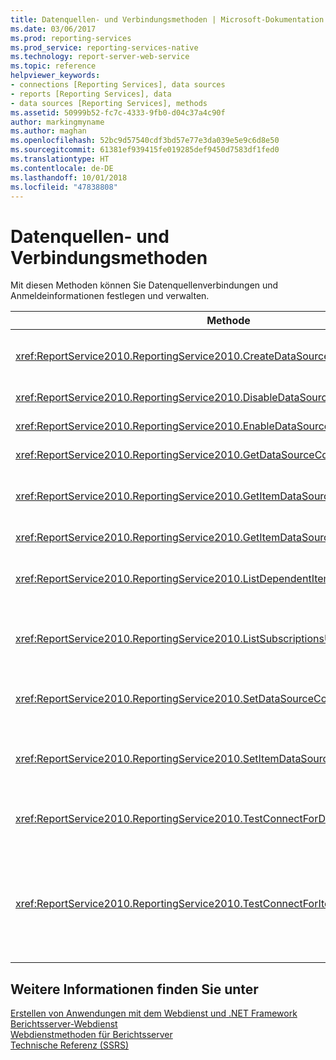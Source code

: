 ```yaml
---
title: Datenquellen- und Verbindungsmethoden | Microsoft-Dokumentation
ms.date: 03/06/2017
ms.prod: reporting-services
ms.prod_service: reporting-services-native
ms.technology: report-server-web-service
ms.topic: reference
helpviewer_keywords:
- connections [Reporting Services], data sources
- reports [Reporting Services], data
- data sources [Reporting Services], methods
ms.assetid: 50999b52-fc7c-4333-9fb0-d04c37a4c90f
author: markingmyname
ms.author: maghan
ms.openlocfilehash: 52bc9d57540cdf3bd57e77e3da039e5e9c6d8e50
ms.sourcegitcommit: 61381ef939415fe019285def9450d7583df1fed0
ms.translationtype: HT
ms.contentlocale: de-DE
ms.lasthandoff: 10/01/2018
ms.locfileid: "47838808"
---
```

# <a name="data-sources-and-connection-methods"></a>Datenquellen- und Verbindungsmethoden
  Mit diesen Methoden können Sie Datenquellenverbindungen und Anmeldeinformationen festlegen und verwalten.  
  
|Methode|Aktion|  
|------------|------------|  
|<xref:ReportService2010.ReportingService2010.CreateDataSource%2A>|Erstellt eine neue Datenquelle in der Berichtsserver-Datenbank oder SharePoint-Bibliothek.|  
|<xref:ReportService2010.ReportingService2010.DisableDataSource%2A>|Deaktiviert eine Datenquelle, die aktiviert ist.|  
|<xref:ReportService2010.ReportingService2010.EnableDataSource%2A>|Aktiviert eine Datenquelle, die deaktiviert ist.|  
|<xref:ReportService2010.ReportingService2010.GetDataSourceContents%2A>|Gibt den Inhalt einer Datenquelle zurück.|  
|<xref:ReportService2010.ReportingService2010.GetItemDataSourcePrompts%2A>|Ruft die Datenquellenaufforderungen für ein angegebenes Element ab.|  
|<xref:ReportService2010.ReportingService2010.GetItemDataSources%2A>|Gibt die Datenquellen für ein Element im Katalog zurück.|  
|<xref:ReportService2010.ReportingService2010.ListDependentItems%2A>|Gibt eine Liste von Katalogelementen zurück, die auf ein angegebenes Katalogelement verweisen.|  
|<xref:ReportService2010.ReportingService2010.ListSubscriptionsUsingDataSource%2A>|Gibt eine Liste von Abonnements zurück, die einer angegebenen Datenquelle zugeordnet sind.|  
|<xref:ReportService2010.ReportingService2010.SetDataSourceContents%2A>|Legt die Verbindungseigenschaften fest, die einer Datenquelle zugeordnet sind.|  
|<xref:ReportService2010.ReportingService2010.SetItemDataSources%2A>|Legt die Datenquellen für ein Element in einer Berichtsserver-Datenbank oder SharePoint-Bibliothek fest.|  
|<xref:ReportService2010.ReportingService2010.TestConnectForDataSourceDefinition%2A>|Testet die Verbindung für eine Datenquelle. Diese Methode unterstützt direkte Datenquellentests.|  
|<xref:ReportService2010.ReportingService2010.TestConnectForItemDataSource%2A>|Testet die Verbindung für eine Datenquelle. Diese Methode unterstützt Tests von veröffentlichten Datenquellen, die von Berichten oder Modellen und freigegebenen Datenquellen verwendet werden.|  
  
## <a name="see-also"></a>Weitere Informationen finden Sie unter  
 [Erstellen von Anwendungen mit dem Webdienst und .NET Framework](../../../reporting-services/report-server-web-service/net-framework/building-applications-using-the-web-service-and-the-net-framework.md)   
 [Berichtsserver-Webdienst](../../../reporting-services/report-server-web-service/report-server-web-service.md)   
 [Webdienstmethoden für Berichtsserver](../../../reporting-services/report-server-web-service/methods/report-server-web-service-methods.md)   
 [Technische Referenz (SSRS)](../../../reporting-services/technical-reference-ssrs.md)  
  
  

